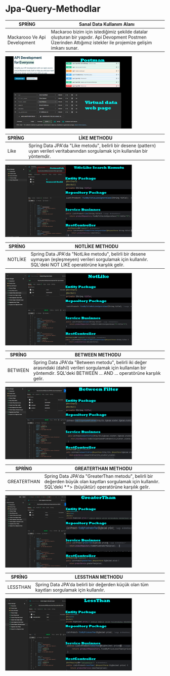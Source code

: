 # Jpa-Query-Methodlar

| SPRİNG | Sanal Data Kullanım Alanı |
| ------------ | ------------ |
|Mackarooo Ve Api Development| Mackaroo bizim için istediğimiz şekilde datalar oluşturan bir yapıdır. Api Devopment Postmen Üzerinden Attığımız istekler ile projemize gelişim imkanı sunar.|
<p>
<img src="https://github.com/Alimertkirecci/Jpa-Query-Methodlar/blob/main/MYEXAM/src/main/java/com/example/Proje%20Fotograflar/PostmanApi.png" width="400"/>
</p>


| SPRİNG | LİKE  METHODU  |
| ------------ | ------------ |
| Like  | Spring Data JPA'da "Like metodu", belirli bir desene (pattern) uyan verileri veritabanından sorgulamak için kullanılan bir yöntemdir.  |
<p>
<img src="https://github.com/Alimertkirecci/Jpa-Query-Methodlar/blob/main/MYEXAM/src/main/java/com/example/Proje%20Fotograflar/like.png" width="400"/>
</p>

| SPRİNG  | NOTLİKE METHODU  |
| ------------ | ------------ |
| NOTLİKE  | Spring Data JPA'da "NotLike metodu", belirli bir desene uymayan (eşleşmeyen) verileri sorgulamak için kullanılır. SQL'deki NOT LIKE operatörüne karşılık gelir.  |

<p>
<img src="https://github.com/Alimertkirecci/Jpa-Query-Methodlar/blob/main/MYEXAM/src/main/java/com/example/Proje%20Fotograflar/NotLije.png" width="400"/>
</p>

| SPRİNG  | BETWEEN METHODU  |
| ------------ | ------------ |
| BETWEEN  | Spring Data JPA'da "Between metodu", belirli iki değer arasındaki (dahil) verileri sorgulamak için kullanılan bir yöntemdir. SQL'deki BETWEEN ... AND ... operatörüne karşılık gelir.  |

<p>
<img src="https://github.com/Alimertkirecci/Jpa-Query-Methodlar/blob/main/MYEXAM/src/main/java/com/example/Proje%20Fotograflar/BetweenFilter.png" width="400"/>
</p>

| SPRİNG  | GREATERTHAN METHODU  |
| ------------ | ------------ |
| GREATERTHAN  | Spring Data JPA'da "GreaterThan metodu", belirli bir değerden büyük olan kayıtları sorgulamak için kullanılır. SQL'deki **> (büyüktür) operatörüne karşılık gelir.  |
<p>
<img src="https://github.com/Alimertkirecci/Jpa-Query-Methodlar/blob/main/MYEXAM/src/main/java/com/example/Proje%20Fotograflar/GreaterThan1.png" width="400"/>
</p>



| SPRİNG  | LESSTHAN METHODU  |
| ------------ | ------------ |
| LESSTHAN  | Spring Data JPA'da belirli bir değerden küçük olan tüm kayıtları sorgulamak için kullanılır.   |

<p>
<img src="https://github.com/Alimertkirecci/Jpa-Query-Methodlar/blob/main/MYEXAM/src/main/java/com/example/Proje%20Fotograflar/LessThan.png" width="400"/>
</p>






 

